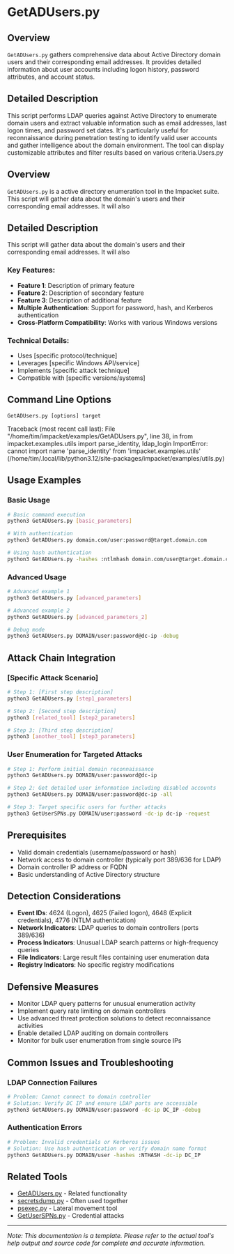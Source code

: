 # GetADUsers.py

## Overview
`GetADUsers.py` gathers comprehensive data about Active Directory domain users and their corresponding email addresses. It provides detailed information about user accounts including logon history, password attributes, and account status.

## Detailed Description
This script performs LDAP queries against Active Directory to enumerate domain users and extract valuable information such as email addresses, last logon times, and password set dates. It's particularly useful for reconnaissance during penetration testing to identify valid user accounts and gather intelligence about the domain environment. The tool can display customizable attributes and filter results based on various criteria.Users.py

## Overview
`GetADUsers.py` is a active directory enumeration tool in the Impacket suite. This script will gather data about the domain's users and their corresponding email addresses. It will also

## Detailed Description
This script will gather data about the domain's users and their corresponding email addresses. It will also

### Key Features:
- **Feature 1**: Description of primary feature
- **Feature 2**: Description of secondary feature
- **Feature 3**: Description of additional feature
- **Multiple Authentication**: Support for password, hash, and Kerberos authentication
- **Cross-Platform Compatibility**: Works with various Windows versions

### Technical Details:
- Uses [specific protocol/technique]
- Leverages [specific Windows API/service]
- Implements [specific attack technique]
- Compatible with [specific versions/systems]

## Command Line Options

```
GetADUsers.py [options] target
```

Traceback (most recent call last):
  File "/home/tim/impacket/examples/GetADUsers.py", line 38, in <module>
    from impacket.examples.utils import parse_identity, ldap_login
ImportError: cannot import name 'parse_identity' from 'impacket.examples.utils' (/home/tim/.local/lib/python3.12/site-packages/impacket/examples/utils.py)


## Usage Examples

### Basic Usage
```bash
# Basic command execution
python3 GetADUsers.py [basic_parameters]

# With authentication
python3 GetADUsers.py domain.com/user:password@target.domain.com

# Using hash authentication
python3 GetADUsers.py -hashes :ntlmhash domain.com/user@target.domain.com
```

### Advanced Usage
```bash
# Advanced example 1
python3 GetADUsers.py [advanced_parameters]

# Advanced example 2
python3 GetADUsers.py [advanced_parameters_2]

# Debug mode
python3 GetADUsers.py DOMAIN/user:password@dc-ip -debug
```

## Attack Chain Integration

### [Specific Attack Scenario]
```bash
# Step 1: [First step description]
python3 GetADUsers.py [step1_parameters]

# Step 2: [Second step description]
python3 [related_tool] [step2_parameters]

# Step 3: [Third step description]
python3 [another_tool] [step3_parameters]
```

### User Enumeration for Targeted Attacks
```bash
# Step 1: Perform initial domain reconnaissance
python3 GetADUsers.py DOMAIN/user:password@dc-ip

# Step 2: Get detailed user information including disabled accounts
python3 GetADUsers.py DOMAIN/user:password@dc-ip -all

# Step 3: Target specific users for further attacks
python3 GetUserSPNs.py DOMAIN/user:password -dc-ip dc-ip -request
```

## Prerequisites
- Valid domain credentials (username/password or hash)
- Network access to domain controller (typically port 389/636 for LDAP)
- Domain controller IP address or FQDN
- Basic understanding of Active Directory structure

## Detection Considerations
- **Event IDs**: 4624 (Logon), 4625 (Failed logon), 4648 (Explicit credentials), 4776 (NTLM authentication)
- **Network Indicators**: LDAP queries to domain controllers (ports 389/636)
- **Process Indicators**: Unusual LDAP search patterns or high-frequency queries
- **File Indicators**: Large result files containing user enumeration data
- **Registry Indicators**: No specific registry modifications

## Defensive Measures
- Monitor LDAP query patterns for unusual enumeration activity
- Implement query rate limiting on domain controllers
- Use advanced threat protection solutions to detect reconnaissance activities
- Enable detailed LDAP auditing on domain controllers
- Monitor for bulk user enumeration from single source IPs

## Common Issues and Troubleshooting

### LDAP Connection Failures
```bash
# Problem: Cannot connect to domain controller
# Solution: Verify DC IP and ensure LDAP ports are accessible
python3 GetADUsers.py DOMAIN/user:password -dc-ip DC_IP -debug
```

### Authentication Errors
```bash
# Problem: Invalid credentials or Kerberos issues
# Solution: Use hash authentication or verify domain name format
python3 GetADUsers.py DOMAIN/user -hashes :NTHASH -dc-ip DC_IP
```

## Related Tools
- [GetADUsers.py](link.md) - Related functionality
- [secretsdump.py](secretsdump.md) - Often used together
- [psexec.py](psexec.md) - Lateral movement tool
- [GetUserSPNs.py](GetUserSPNs.md) - Credential attacks

---

*Note: This documentation is a template. Please refer to the actual tool's help output and source code for complete and accurate information.*
